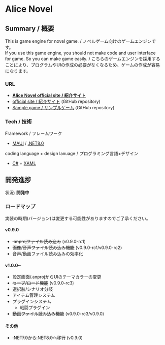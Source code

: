 # Alice Novel

## Summary / 概要
This is game engine for novel game. / ノベルゲーム向けのゲームエンジンです。<br />
If you use this game engine, you should not make code and user interface for game. So you can make game easily. / こちらのゲームエンジンを採用することにより、プログラムやUIの作成の必要がなくなるため、ゲームの作成が容易になります。<br />

### URL
- **[Alice Novel official site / 紹介サイト](https://alicenovel.web.app "Alice Novel で世界をより楽しく")**<br />
- [official site / 紹介サイト](https://github.com/Lemon73-Computing/Alice_Novel-Docs) (GitHub repository)
- [Sample game / サンプルゲーム](https://github.com/Lemon73-Computing/Alice_Novel-Docs) (GitHub repository)

### Tech / 技術
Framework / フレームワーク
- [MAUI] / [.NET8.0]

coding language + design lanuage / プログラミング言語+デザイン
- [C#] + [XAML]

[MAUI]: https://dotnet.microsoft.com/ja-jp/apps/maui ".NET MAUI"
[.NET8.0]: https://dotnet.microsoft.com/ja-jp/ ".NET"
[C#]: https://learn.microsoft.com/ja-jp/dotnet/csharp/ "C#ドキュメント"
[xaml]: https://learn.microsoft.com/ja-jp/dotnet/maui/xaml/ ".NET MAUI XAMLドキュメント"

## 開発進捗
状況: **開発中**

### ロードマップ
実装の時期(バージョン)は変更する可能性がありますのでご了承ください。<br />

#### v0.9.0
- ~~.anprojファイル読み込み~~ (v0.9.0-rc1)
- ~~画像/音声ファイル読み込み機能~~ (v0.9.0-rc1/v0.9.0-rc2)
- 音声/動画ファイル読み込みの効率化

#### v1.0.0~
- 設定画面/.anprojからUIのテーマカラーの変更
- ~~セーブ/ロード機能~~ (v0.9.0-rc3)
- 選択肢/シナリオ分岐
- アイテム管理システム
- プラグインシステム
  - 戦闘プラグイン
- ~~動画ファイル読み込み機能~~ (v0.9.0-rc3/v0.9.0)

#### その他
- ~~.NET7.0から.NET8.0へ移行~~ (v0.9.0)

